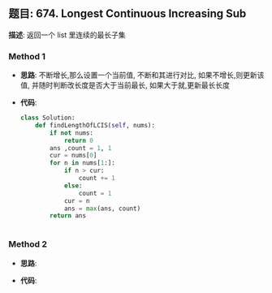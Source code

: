 ## 题目:  674. Longest Continuous Increasing Sub

**描述**: 返回一个 list 里连续的最长子集

### Method 1

- **思路**: 不断增长,那么设置一个当前值, 不断和其进行对比, 如果不增长,则更新该值, 并随时判断改长度是否大于当前最长, 如果大于就,更新最长长度

  

- **代码**:

  ```python
  class Solution:
      def findLengthOfLCIS(self, nums):
          if not nums:
              return 0
          ans ,count = 1, 1 
          cur = nums[0]
          for n in nums[1:]:
              if n > cur:
                  count += 1
              else:
                  count = 1
              cur = n
              ans = max(ans, count)
          return ans
                      
  ```

  

### Method 2

- **思路**:

  

- **代码**:

  ```python 
  
  ```

  

